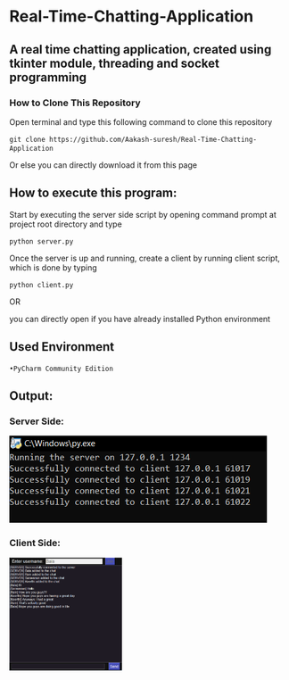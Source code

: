 # Real-Time-Chatting-Application

## A real time chatting application, created using tkinter module, threading and socket programming

### How to Clone This Repository

Open terminal and type this following command to clone this repository

```
git clone https://github.com/Aakash-suresh/Real-Time-Chatting-Application
```
Or else you can directly download it from this page

## How to execute this program:

Start by executing the server side script by opening command prompt at project root directory and type

```
python server.py
```

Once the server is up and running, create a client by running client script, which is done by typing

```
python client.py
```

OR 

you can directly open if you have already installed Python environment 

## Used Environment 
    •PyCharm Community Edition 



## Output:
### Server Side:
![Output2](Server.png)

### Client Side:
<div style="width: 40%; height: 40%">
  
  ![Output](chat.png)
  
</div>
 


